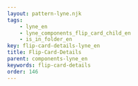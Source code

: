 ```yaml
---
layout: pattern-lyne.njk
tags: 
    - lyne_en
    - lyne_components_flip_card_child_en
    - is_in_folder_en
key: flip-card-details-lyne_en
title: Flip-Card-Details
parent: components-lyne_en
keywords: flip-card-details
order: 146
---
```

